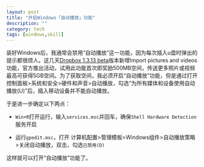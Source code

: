 ```yaml
---
layout: post
title: "开启Windows「自动播放」功能"
description: ""
category: tech
tags: [windows,skill]
---
```


装好Windows后，我通常会禁用“自动播放”这一功能，因为每次插入u盘时弹出的提示都很烦人。这几天[Dropbox 1.3.13 beta](http://forums.dropbox.com/topic.php?id=53104&replies=849)版本新增Import pictures and videos功能，官方推出活动，试用此功能首次即奖励500MB空间，传送更多照片或视频最高可获得5GB空间。为了获取空间，我必须开启“自动播放”功能，但是通过打开 控制面板>系统和安全>硬件和声音>自动播放，勾选“为所有媒体和设备使用自动播放(U)”后，插入移动设备并不能自动播放。

于是进一步确定以下两点：

- `Win+R`打开运行，输入`services.msc`并回车，确保`Shell Hardware Detection`服务开启 

- 运行`gpedit.msc`，打开 计算机配置>管理模板>Windows组件>自动播放策略>关闭自动播放，双击，勾选`已禁用(D)`

这样就可以打开“自动播放”功能了。